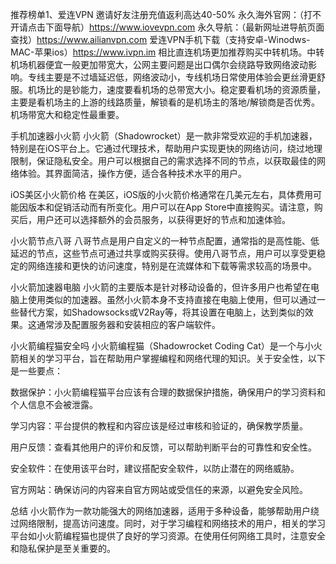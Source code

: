 推荐榜单1、爱连VPN 邀请好友注册充值返利高达40-50% 
永久海外官网：（打不开请点击下面导航）https://www.iovevpn.com
永久导航：（最新网址进导航页面查找）https://www.ailianvpn.com
爱连VPN手机下载（支持安卓-Winodws-MAC-苹果ios）https://www.ivpn.im
相比直连机场更加推荐购买中转机场。中转机场机器便宜一般更加带宽大，公网主要问题是出口偶尔会绕路导致网络波动影响。专线主要是不过墙延迟低，网络波动小，专线机场日常使用体验会更丝滑更舒服。机场比的是钞能力，速度要看机场的总带宽大小。稳定要看机场的资源质量，主要是看机场主的上游的线路质量，解锁看的是机场主的落地/解锁商是否优秀。机场带宽大和稳定性最重要。

手机加速器小火箭
小火箭（Shadowrocket）是一款非常受欢迎的手机加速器，特别是在iOS平台上。它通过代理技术，帮助用户实现更快的网络访问，绕过地理限制，保证隐私安全。用户可以根据自己的需求选择不同的节点，以获取最佳的网络体验。其界面简洁，操作方便，适合各种技术水平的用户。

iOS美区小火箭价格
在美区，iOS版的小火箭价格通常在几美元左右，具体费用可能因版本和促销活动而有所变化。用户可以在App Store中直接购买。请注意，购买后，用户还可以选择额外的会员服务，以获得更好的节点和加速体验。

小火箭节点八哥
八哥节点是用户自定义的一种节点配置，通常指的是高性能、低延迟的节点，这些节点可通过共享或购买获得。使用八哥节点，用户可以享受更稳定的网络连接和更快的访问速度，特别是在流媒体和下载等需求较高的场景中。

小火箭加速器电脑
小火箭的主要版本是针对移动设备的，但许多用户也希望在电脑上使用类似的加速器。虽然小火箭本身不支持直接在电脑上使用，但可以通过一些替代方案，如Shadowsocks或V2Ray等，将其设置在电脑上，达到类似的效果。这通常涉及配置服务器和安装相应的客户端软件。

小火箭编程猫安全吗
小火箭编程猫（Shadowrocket Coding Cat）是一个与小火箭相关的学习平台，旨在帮助用户掌握编程和网络代理的知识。关于安全性，以下是一些要点：

数据保护：小火箭编程猫平台应该有合理的数据保护措施，确保用户的学习资料和个人信息不会被泄露。

学习内容：平台提供的教程和内容应该是经过审核和验证的，确保教学质量。

用户反馈：查看其他用户的评价和反馈，可以帮助判断平台的可靠性和安全性。

安全软件：在使用该平台时，建议搭配安全软件，以防止潜在的网络威胁。

官方网站：确保访问的内容来自官方网站或受信任的来源，以避免安全风险。

总结
小火箭作为一款功能强大的网络加速器，适用于多种设备，能够帮助用户绕过网络限制，提高访问速度。同时，对于学习编程和网络技术的用户，相关的学习平台如小火箭编程猫也提供了良好的学习资源。在使用任何网络工具时，注意安全和隐私保护是至关重要的。
